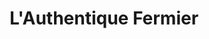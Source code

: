 ---
title: "L'Authentique Fermier"
url: /villers-semeuse/lauthentique-fermier/
shop: Lebensmittel
---